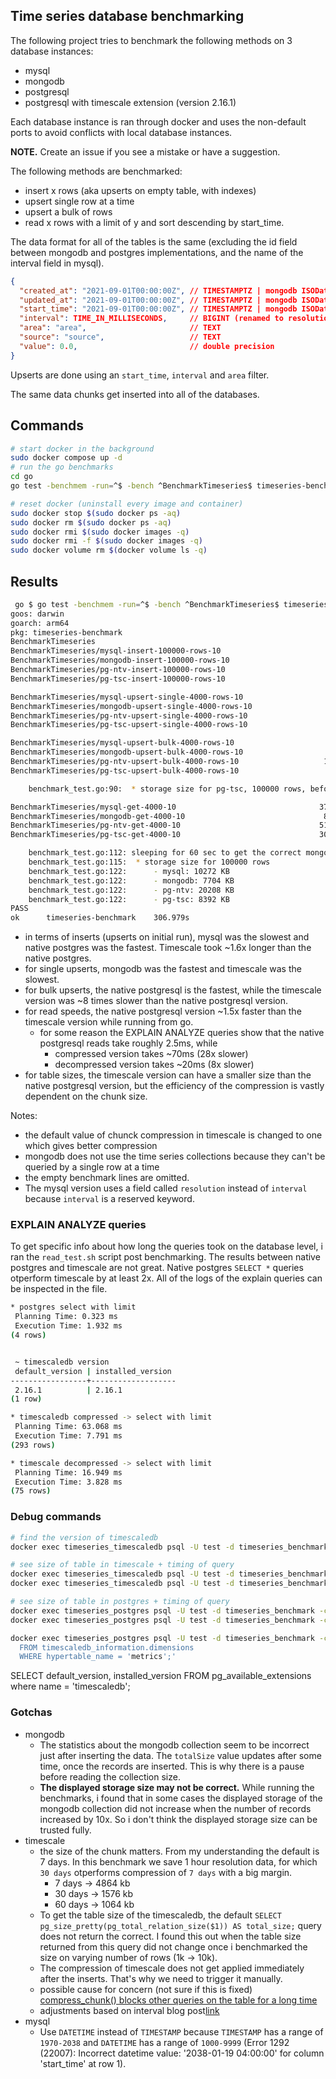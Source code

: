 ## Time series database benchmarking

The following project tries to benchmark the following methods on 3 database instances:

- mysql
- mongodb
- postgresql
- postgresql with timescale extension (version 2.16.1)

Each database instance is ran through docker and uses the non-default ports to avoid conflicts with local database instances.

**NOTE.** Create an issue if you see a mistake or have a suggestion.

The following methods are benchmarked:

- insert x rows (aka upserts on empty table, with indexes)
- upsert single row at a time
- upsert a bulk of rows
- read x rows with a limit of y and sort descending by start_time.

The data format for all of the tables is the same (excluding the id field between mongodb and postgres implementations, and the name of the interval field in mysql).

```json
{
  "created_at": "2021-09-01T00:00:00Z", // TIMESTAMPTZ | mongodb ISODate
  "updated_at": "2021-09-01T00:00:00Z", // TIMESTAMPTZ | mongodb ISODate
  "start_time": "2021-09-01T00:00:00Z", // TIMESTAMPTZ | mongodb ISODate
  "interval": TIME_IN_MILLISECONDS,     // BIGINT (renamed to resolution in mysql)
  "area": "area",                       // TEXT
  "source": "source",                   // TEXT
  "value": 0.0,                         // double precision
}
```

Upserts are done using an `start_time`, `interval` and `area` filter.

The same data chunks get inserted into all of the databases.

## Commands

```bash
# start docker in the background
sudo docker compose up -d
# run the go benchmarks
cd go
go test -benchmem -run=^$ -bench ^BenchmarkTimeseries$ timeseries-benchmark -v -count=1 -timeout=0

# reset docker (uninstall every image and container)
sudo docker stop $(sudo docker ps -aq)
sudo docker rm $(sudo docker ps -aq)
sudo docker rmi $(sudo docker images -q)
sudo docker rmi -f $(sudo docker images -q)
sudo docker volume rm $(docker volume ls -q)
```

## Results

```bash
 go $ go test -benchmem -run=^$ -bench ^BenchmarkTimeseries$ timeseries-benchmark -v -count=1 -timeout=0
goos: darwin
goarch: arm64
pkg: timeseries-benchmark
BenchmarkTimeseries
BenchmarkTimeseries/mysql-insert-100000-rows-10                        1        101650284500 ns/op      108107240 B/op   1900985 allocs/op
BenchmarkTimeseries/mongodb-insert-100000-rows-10                      1        41199354291 ns/op       813491216 B/op  11302331 allocs/op
BenchmarkTimeseries/pg-ntv-insert-100000-rows-10                       1        32611100375 ns/op       40034880 B/op    1300323 allocs/op
BenchmarkTimeseries/pg-tsc-insert-100000-rows-10                       1        52285019042 ns/op       40052832 B/op    1300511 allocs/op

BenchmarkTimeseries/mysql-upsert-single-4000-rows-10                   1        1865689000 ns/op         4321896 B/op      76004 allocs/op
BenchmarkTimeseries/mongodb-upsert-single-4000-rows-10                 1        1112991375 ns/op        31069864 B/op     416178 allocs/op
BenchmarkTimeseries/pg-ntv-upsert-single-4000-rows-10                  1        1378900750 ns/op         1600000 B/op      52000 allocs/op
BenchmarkTimeseries/pg-tsc-upsert-single-4000-rows-10                  1        2096648666 ns/op         1600000 B/op      52000 allocs/op

BenchmarkTimeseries/mysql-upsert-bulk-4000-rows-10                     2         757385021 ns/op         2529884 B/op      56023 allocs/op
BenchmarkTimeseries/mongodb-upsert-bulk-4000-rows-10                   6         167808972 ns/op        14574984 B/op     176101 allocs/op
BenchmarkTimeseries/pg-ntv-upsert-bulk-4000-rows-10                   19          59175759 ns/op         5768672 B/op      52042 allocs/op
BenchmarkTimeseries/pg-tsc-upsert-bulk-4000-rows-10                    2         515012583 ns/op         5773888 B/op      52090 allocs/op

    benchmark_test.go:90:  * storage size for pg-tsc, 100000 rows, before compression: 23568

BenchmarkTimeseries/mysql-get-4000-10                                376           3211083 ns/op         3031471 B/op      40051 allocs/op
BenchmarkTimeseries/mongodb-get-4000-10                               85          12326166 ns/op         5018889 B/op      80200 allocs/op
BenchmarkTimeseries/pg-ntv-get-4000-10                               510           2367323 ns/op         2934839 B/op      16033 allocs/op
BenchmarkTimeseries/pg-tsc-get-4000-10                               309           3820294 ns/op         2934888 B/op      16033 allocs/op

    benchmark_test.go:112: sleeping for 60 sec to get the correct mongodb collection storage size
    benchmark_test.go:115:  * storage size for 100000 rows
    benchmark_test.go:122:      - mysql: 10272 KB
    benchmark_test.go:122:      - mongodb: 7704 KB
    benchmark_test.go:122:      - pg-ntv: 20208 KB
    benchmark_test.go:122:      - pg-tsc: 8392 KB
PASS
ok      timeseries-benchmark    306.979s

```

- in terms of inserts (upserts on initial run), mysql was the slowest and native postgres was the fastest. Timescale took ~1.6x longer than the native postgres.
- for single upserts, mongodb was the fastest and timescale was the slowest.
- for bulk upserts, the native postgresql is the fastest, while the timescale version was ~8 times slower than the native postgresql version.
- for read speeds, the native postgresql version ~1.5x faster than the timescale version while running from go.
  - for some reason the EXPLAIN ANALYZE queries show that the native postgresql reads take roughly 2.5ms, while 
    - compressed version takes ~70ms (28x slower)
    - decompressed version takes ~20ms (8x slower)
- for table sizes, the timescale version can have a smaller size than the native postgresql version, but the efficiency of the compression is vastly dependent on the chunk size. 

Notes:

- the default value of chunck compression in timescale is changed to one which gives better compression
- mongodb does not use the time series collections because they can't be queried by a single row at a time
- the empty benchmark lines are omitted.
- The mysql version uses a field called `resolution` instead of `interval` because `interval` is a reserved keyword.

### EXPLAIN ANALYZE queries

To get specific info about how long the queries took on the database level, i ran the `read_test.sh` script post benchmarking. The results between native postgres and timescale are not great. Native postgres `SELECT *` queries otperform timescale by at least 2x. All of the logs of the explain queries can be inspected in the file.

```bash
* postgres select with limit
 Planning Time: 0.323 ms
 Execution Time: 1.932 ms
(4 rows)


 ~ timescaledb version
 default_version | installed_version 
-----------------+-------------------
 2.16.1          | 2.16.1
(1 row)

* timescaledb compressed -> select with limit
 Planning Time: 63.068 ms
 Execution Time: 7.791 ms
(293 rows)

* timescale decompressed -> select with limit
 Planning Time: 16.949 ms
 Execution Time: 3.828 ms
(75 rows)
```

### Debug commands

```bash
# find the version of timescaledb
docker exec timeseries_timescaledb psql -U test -d timeseries_benchmark -c "SELECT default_version, installed_version FROM pg_available_extensions where name = 'timescaledb';"

# see size of table in timescale + timing of query
docker exec timeseries_timescaledb psql -U test -d timeseries_benchmark -c "SELECT pg_size_pretty(hypertable_size('data_objects')) AS total_size;"
docker exec timeseries_timescaledb psql -U test -d timeseries_benchmark -c "\d data_objects"

# see size of table in postgres + timing of query
docker exec timeseries_postgres psql -U test -d timeseries_benchmark -c "SELECT pg_size_pretty(pg_total_relation_size('data_objects')) AS total_size;"
docker exec timeseries_postgres psql -U test -d timeseries_benchmark -c "\d data_objects"

docker exec timeseries_postgres psql -U test -d timeseries_benchmark -c 'SELECT *
  FROM timescaledb_information.dimensions
  WHERE hypertable_name = 'metrics';'
```

SELECT default_version, installed_version FROM pg_available_extensions where name = 'timescaledb';

### Gotchas

- mongodb
  - The statistics about the mongodb collection seem to be incorrect just after inserting the data. The `totalSize` value updates after some time, once the records are inserted. This is why there is a pause before reading the collection size.
  - **The displayed storage size may not be correct.** While running the benchmarks, i found that in some cases the displayed storage of the mongodb collection did not increase when the number of records increased by 10x. So i don't think the displayed storage size can be trusted fully.
- timescale
  - the size of the chunk matters. From my understanding the default is 7 days. In this benchmark we save 1 hour resolution data, for which `30 days` otperforms compression of `7 days` with a big margin.
    - 7 days -> 4864 kb
    - 30 days -> 1576 kb
    - 60 days -> 1064 kb
  - To get the table size of the timescaledb, the default `SELECT pg_size_pretty(pg_total_relation_size($1)) AS total_size;` query does not return the correct. I found this out when the table size returned from this query did not change once i benchmarked the size on varying number of rows (1k -> 10k).
  - The compression of timescale does not get applied immediately after the inserts. That's why we need to trigger it manually.
  - possible cause for concern (not sure if this is fixed) [compress_chunk() blocks other queries on the table for a long time](https://github.com/timescale/timescaledb/issues/2732)
  - adjustments based on interval blog post[link](https://mail-dpant.medium.com/my-experience-with-timescaledb-compression-68405425827)
- mysql
  - Use `DATETIME` instead of `TIMESTAMP` because `TIMESTAMP` has a range of `1970-2038` and `DATETIME` has a range of `1000-9999` (Error 1292 (22007): Incorrect datetime value: '2038-01-19 04:00:00' for column 'start_time' at row 1).

<!--

# see chunk info and compression status
SELECT chunk_schema, chunk_name, compression_status,
        pg_size_pretty(before_compression_total_bytes) AS size_total_before,
        pg_size_pretty(after_compression_total_bytes) AS size_total_after
    FROM chunk_compression_stats('public.data_objects')
    ORDER BY chunk_name;

# get the total compression
SELECT
    pg_size_pretty(before_compression_total_bytes) as before,
    pg_size_pretty(after_compression_total_bytes) as after
 FROM hypertable_compression_stats('public.data_objects');


docker exec timeseries_postgres psql -U test -d timeseries_benchmark -c 'SELECT
    pg_size_pretty(before_compression_total_bytes) as before,
    pg_size_pretty(after_compression_total_bytes) as after
 FROM hypertable_compression_stats('public.data_objects');'

 -->
